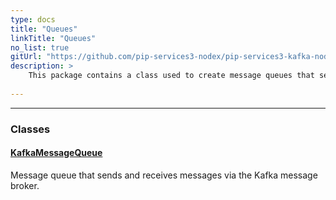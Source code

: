 ```yaml
---
type: docs
title: "Queues"
linkTitle: "Queues"
no_list: true
gitUrl: "https://github.com/pip-services3-nodex/pip-services3-kafka-nodex"
description: >
    This package contains a class used to create message queues that send and receive messages via the Kafka message broker.
    
---
```

---

<div class="module-body"> 

### Classes

#### [KafkaMessageQueue](kafka_message_queue)
Message queue that sends and receives messages via the Kafka message broker.

</div>
